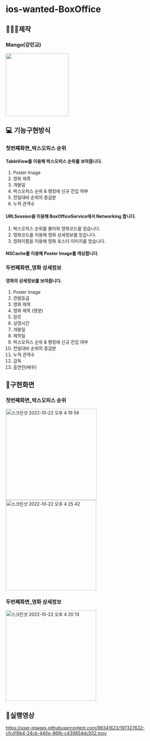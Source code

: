# ios-wanted-BoxOffice

## 👩🏻‍💻제작

### Mango(강민교)
<img src="https://user-images.githubusercontent.com/61138164/194685598-2fb5ef98-a001-44d2-b020-50554b1cf939.png" width="200" height="200"/></img>

## 💻 기능구현방식
### 첫번째화면_박스오피스 순위
#### TableView를 이용해 박스오피스 순위를 보여줍니다.
1. Poster Image
2. 영화 제목
3. 개봉일
4. 박스오피스 순위 & 랭킹에 신규 진입 여부
5. 전일대비 순위의 증감분
6. 누적 관객수


#### URLSession을 이용해 BoxOfficeService에서 Networking 합니다.
 1. 박스오피스 순위를 불러와 영화코드를 얻습니다.
 2. 영화코드를 이용해 영화 상세정보를 얻습니다.
 3. 영화이름을 이용해 영화 포스터 이미지를 얻습니다.


#### NSCache를 이용해 Poster Image를 캐싱합니다.


### 두번째화면_영화 상세정보 
#### 영화의 상세정보를 보여줍니다.
1. Poster Image
2. 관람등급
3. 영화 제목
4. 영화 제목 (영문)
5. 장르
6. 상영시간
7. 개봉일
8. 제작일
9. 박스오피스 순위 & 랭킹에 신규 진입 여부
10. 전일대비 순위의 증감분
11. 누적 관객수
12. 감독
13. 출연진(배우)


## 📱구현화면
### 첫번째화면_박스오피스 순위
<p>
<img width="290" alt="스크린샷 2022-10-22 오후 4 19 56" src="https://user-images.githubusercontent.com/98341623/197326199-6a6b4fa9-ecaa-48bc-bff8-762d9abe22ab.png">
<img width="288" alt="스크린샷 2022-10-22 오후 4 25 42" src="https://user-images.githubusercontent.com/98341623/197326394-2fac4f6d-101b-4dae-b06b-0223db5a6ede.png">
</p>

### 두번째화면_영화 상세정보 
<img width="288" alt="스크린샷 2022-10-22 오후 4 20 13" src="https://user-images.githubusercontent.com/98341623/197326195-fd01758f-9ae3-459d-88a4-cb1ea2afcc38.png">

## 🎥실행영상
https://user-images.githubusercontent.com/98341623/197327632-cfcd19b4-24cb-440e-86fb-c439854dc932.mov
